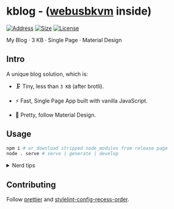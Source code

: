 # kblog - ([webusbkvm](https://github.com/kkocdko/kblog/tree/master/source/toys/webusbkvm) inside)

[![Address](https://img.shields.io/badge/address-kkocdko.site-293?style=flat)](https://kkocdko.site)
[![Size](https://img.shields.io/badge/brotil%20size-2.7%20KB-293?style=flat)](https://kkocdko.site/res/20210612-0010-001.webp)
[![License](https://img.shields.io/github/license/kkocdko/kblog?style=flat&color=293)](LICENSE)

My Blog · 3 KB · Single Page · Material Design

## Intro

A unique blog solution, which is:

- 🗜️ Tiny, less than `3 KB` (after brotli).

- ⚡️ Fast, Single Page App built with vanilla JavaScript.

- 💎 Pretty, follow Material Design.

## Usage

```sh
npm i # or download stripped node_modules from release page
node . serve # serve | generate | develop
```

<details>
<summary>Nerd tips</summary>

### Publish to Vercel manually

```sh
node . generate
cd public
mkdir -p .vercel
echo '{ "projectId": "prj_xxx", "orgId": "team_xxx" }' > .vercel/project.json # use vercel link
echo '{ "framework": null, "headers": [{ "source": "/(.*)", "headers": [{ "key": "Cache-Control", "value": "max-age=30, stale-while-revalidate=604800" }] }] }' > vercel.json
vercel whoami
vercel pull --prod
vercel build --prod
vercel deploy --prod --prebuilt --archive=tgz
cd ..
# npm i -g vercel # 41.0.2 , you can remove all inside `./vercel/node_modules/` except of the `@vercel`
```

</details>

## Contributing

Follow [prettier](https://github.com/prettier/prettier) and [stylelint-config-recess-order](https://github.com/stormwarning/stylelint-config-recess-order).
